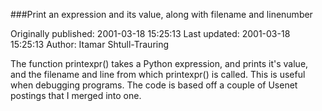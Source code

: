 ###Print an expression and its value, along with filename and linenumber

Originally published: 2001-03-18 15:25:13
Last updated: 2001-03-18 15:25:13
Author: Itamar Shtull-Trauring

The function printexpr() takes a Python expression, and prints it's value, and the filename and line from which printexpr() is called. This is useful when debugging programs. The code is based off a couple of Usenet postings that I merged into one.